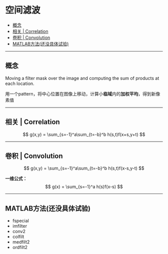 # 空间滤波

* [概念](#概念)
* [相关 | Correlation](#相关--correlation)
* [卷积 | Convolution](#卷积--convolution)
* [MATLAB方法(还没具体试验)](#matlab方法还没具体试验)

------

## 概念

Moving a filter mask over the image and computing the sum of products at each location.

用一个pattern，将中心位置在图像上移动，计算小**临域**内的**加权平均**，得到新像素值

------

## 相关 | Correlation

$$
g(x,y) = \sum_{s=-1}^a\sum_{t=-b}^b h(s,t)f(x+s,y+t)
$$



------

## 卷积 | Convolution

$$
g(x,y) = \sum_{s=-1}^a\sum_{t=-b}^b h(s,t)f(x-s,y-t)
$$

**一维公式：**
$$
g(x) = \sum_{s=-1}^a h(s)f(x-s)
$$

------

## MATLAB方法(还没具体试验)

- fspecial
- imfilter
- conv2
- colfilt
- medfilt2
- ordfilt2